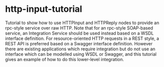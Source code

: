 # http-input-tutorial
Tutorial to show how to use HTTPInput and HTTPReply nodes to provide an rpc-style service over raw HTTP.
Note that for an rpc-style SOAP-based service, an Integration Service should be used instead based on a WSDL interface definition.
For resource-oriented HTTP requests in a REST style, a REST API is preferred based on a Swagger interface definition.
However there are existing applications which require integration but do not use an interface which can be modelled using WSDL or Swagger, and this tutorial gives an example of how to do this lower-level integration.
